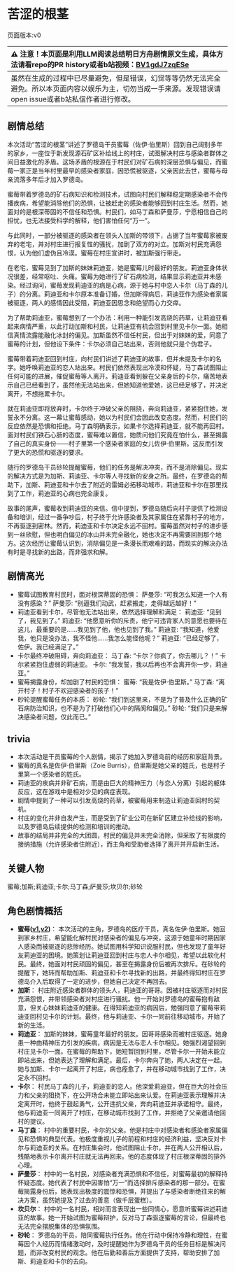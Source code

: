 # 苦涩的根茎
页面版本:v0
 

| :warning: 注意！本页面是利用LLM阅读总结明日方舟剧情原文生成，具体方法请看repo的PR history或者b站视频：[BV1gdJ7zqESe](https://www.bilibili.com/video/BV1gdJ7zqESe/)         |
|:----------------------------|
| 虽然在生成的过程中已尽量避免，但是错误，幻觉等等仍然无法完全避免。所以本页面内容以娱乐为主，切勿当成一手来源。发现错误请open issue或者b站私信作者进行修改。|



## 剧情总结
本次活动“苦涩的根茎”讲述了罗德岛干员蜜莓（佐伊·伯里斯）回到自己阔别多年的家乡，一座位于新发现源石矿区补给线上的村庄，试图解决村庄与感染者群体之间日益激化的矛盾。这场矛盾的根源在于村民们对矿石病的深层恐惧与偏见，而蜜莓一家正是当年村里最早的感染者家庭，因恐慌被驱逐，父亲因此去世，蜜莓与母亲流落多年后才加入罗德岛。

蜜莓带着罗德岛的矿石病知识和检测技术，试图向村民们解释稳定期感染者不会传播疾病，希望能消除他们的恐惧，让被赶走的感染者能够回到村庄生活。然而，她面对的是根深蒂固的不信任和恐惧。村民们，如马丁森和萨曼莎，宁愿相信自己的担忧，也无法接受科学的解释，他们害怕任何“万一”。

与此同时，一部分被驱逐的感染者在领头人加斯的带领下，占据了当年蜜莓家被废弃的老宅，并对村庄进行报复性的骚扰，加剧了双方的对立。加斯对村民充满怨恨，认为他们虚伪且冷漠。蜜莓在村庄宣讲时，被加斯强行带走。

在老宅，蜜莓见到了加斯的妹妹莉迪亚，她是蜜莓儿时最好的朋友。莉迪亚身体状况很差，经常呕吐、头痛。蜜莓为她进行了矿石病检测，结果显示莉迪亚并未感染。经过询问，蜜莓发现莉迪亚的病是心病，源于她与村中恋人卡尔（马丁森的儿子）的分离。莉迪亚和卡尔原本准备订婚，但加斯得病后，莉迪亚作为感染者家属被驱逐，两人的感情因此受阻，莉迪亚因思念和绝望而心力交瘁。

为了帮助莉迪亚，蜜莓想到了一个办法：利用一种能引发高烧的药草，让莉迪亚看起来病情严重，以此打动加斯和村民，让莉迪亚有机会回到村里见卡尔一面。她相信真情流露能融化冰封的偏见。加斯虽然不信任村民，但出于对妹妹的爱，同意了蜜莓的计划，但他设下条件：卡尔必须自己站出来，否则他就只是个伪君子。

蜜莓带着莉迪亚回到村庄，向村民们讲述了莉迪亚的故事，但并未提及卡尔的名字。她呼唤莉迪亚的恋人站出来。村民们依然表现出冷漠和怀疑，马丁森试图阻止任何可能的进展，催促蜜莓等人离开。莉迪亚看到躲在父亲身后的卡尔，痛苦地表示自己已经看到了，虽然他无法站出来，但她知道他爱她，这已经足够了，并决定离开，不想拖累卡尔。

就在莉迪亚即将放弃时，卡尔终于冲破父亲的阻挠，奔向莉迪亚，紧紧抱住她，发誓永不分离。这一幕让蜜莓感动，她以为村民们会因此改变态度。然而，村民们的反应依然是恐惧和拒绝。马丁森明确表示，如果卡尔选择莉迪亚，就不能再回村。面对村民们铁石心肠的态度，蜜莓难以置信，她质问他们究竟在怕什么，甚至揭露了自己的真实身份——村子里第一个感染者家庭的女儿佐伊·伯里斯。这反而引发了更大的恐慌和驱逐的要求。

随行的罗德岛干员砂轮提醒蜜莓，他们的任务是解决冲突，而不是消除偏见。现实的解决方式是为加斯、莉迪亚、卡尔等人寻找新的安身之所。最终，在罗德岛的帮助下，加斯、莉迪亚和卡尔去了附近的雷姆必拓移动城市，莉迪亚和卡尔在那里找到了工作，莉迪亚的心病也完全康复。

故事的尾声，蜜莓收到莉迪亚的来信。信中提到，罗德岛随后向村子提供了检测设备和培训，经过一番争吵后，村子终于允许感染者及其家属住在紧靠村子的地方，不再驱逐到密林。然而，莉迪亚和卡尔决定永远不回村。蜜莓虽然对村子的进步感到一丝欣慰，但也明白偏见的冰山并未完全融化，她也决定不再需要回到那个地方。这次经历让蜜莓认识到，消除偏见是一条漫长而艰难的路，而现实的解决办法有时是寻找新的出路，而非强求和解。
## 剧情高光
*   蜜莓试图教育村民时，面对根深蒂固的恐惧：
    萨曼莎: “可我怎么知道一个人有没有感染？”
    萨曼莎: “别逼我们动武，赶紧搬走，走得越远越好！”
*   莉迪亚看到卡尔，尽管他无法站出来，依然选择理解和满足：
    莉迪亚: “见到了，我见到了。”
    莉迪亚: “他愿意听你的斥责，他宁可违背家人的意愿也要待在这儿，最重要的是......我见到了他，他也见到了我。”
    莉迪亚: “我知道，他爱我，他只是没办法，我不怪他......我怎么能怪他呢？”
    莉迪亚: “已经足够了，佐伊。我已经满足了。”
*   卡尔最终冲破阻碍，奔向莉迪亚：
    马丁森: “卡尔？你疯了，你去哪儿？！”
    卡尔紧紧抱住虚弱的莉迪亚。
    卡尔: “我发誓，我以后再也不会离开你一步，莉迪亚。”
*   蜜莓揭露身份，却加剧了村民的恐惧：
    蜜莓: “我是佐伊·伯里斯。”
    马丁森: “离开村子！村子不欢迎感染者的孩子！”
*   砂轮提醒蜜莓任务的本质：
    砂轮: “我们到这里来，不是为了普及什么正确的矿石病防治知识，也不是为了打破他们心中的隔阂和偏见。”
    砂轮: “我们只是来解决感染者问题，仅此而已。”
## trivia
*   本次活动是干员蜜莓的个人剧情，揭示了她加入罗德岛前的经历和家庭背景。
*   蜜莓的真名是佐伊·伯里斯（Zoie Burris），伯里斯是她父亲的姓氏，也是村子里第一个感染者的姓氏。
*   莉迪亚的疾病并非矿石病，而是由巨大的精神压力（与恋人分离）引起的躯体反应，这在游戏中是相对少见的病症表现。
*   剧情中提到了一种可以引发高烧的药草，被蜜莓用来制造让莉迪亚回村的契机。
*   村庄的变化并非自发产生，而是受到了矿业公司在新矿区建立补给线的影响，以及罗德岛后续提供的检测和培训的推动。
*   故事的结局并非完全的大团圆，村民的偏见并未完全消除，但采取了有限度的接纳措施（允许感染者住附近），而主角和受助者选择了离开并开启新生活。
## 关键人物
蜜莓;加斯;莉迪亚;卡尔;马丁森;萨曼莎;坎贝尔;砂轮
## 角色剧情概括
-   **蜜莓([v1](../chars/char_449_glider.md),[v2](../char_v3/char_449_glider.md))**： 本次活动的主角，罗德岛的医疗干员，真名佐伊·伯里斯。她回到家乡村庄，希望能化解村民对感染者的偏见与冲突，这源于她童年时期因家人感染而被驱逐的悲惨经历。她试图用科学知识说服村民，但也发现了童年好友莉迪亚的困境。她策划让莉迪亚回到村庄与恋人卡尔相见，希望以此软化村民。最终，她面对村民顽固的偏见，甚至在揭露身份后被再次排斥。在砂轮的提醒下，她转而帮助加斯、莉迪亚和卡尔寻找新的出路，并最终得知村庄在罗德岛介入后取得了一定的进步，但她自己决定不再回去。
-   **加斯**： 村庄附近感染者群体的领头人，莉迪亚的哥哥。因被村庄驱逐而对村民充满怨恨，并带领感染者对村庄进行骚扰。他一开始对罗德岛的蜜莓抱有敌意，但关心妹妹莉迪亚的健康。在得知莉迪亚的病因后，勉强同意了蜜莓带莉迪亚回村见卡尔的计划。最终，他与莉迪亚、卡尔一同前往移动城市，开始了新的生活。
-   **莉迪亚**： 加斯的妹妹，蜜莓童年最好的朋友。因哥哥感染而被村庄驱逐。她身患一种由精神压力引发的疾病，病因是无法与恋人卡尔相见。她强烈渴望回到村庄见卡尔一面。在蜜莓的帮助下，她短暂回到村里，尽管卡尔一开始未能立即站出来，但她表达了理解和满足。最后，卡尔奔向了她，两人决定在一起。她与加斯、卡尔一起离开了村庄，病也痊愈了，并在移动城市找到了工作，决定永不回村。
-   **卡尔**： 村民马丁森的儿子，莉迪亚的恋人。他深爱莉迪亚，但在巨大的社会压力和父亲的阻挠下，在公开场合未能立即站出来认爱。在莉迪亚表示理解并决定离开时，他终于鼓起勇气，公开违抗父亲，奔向莉迪亚并承诺相守。最终，他与莉迪亚一同离开了村庄，在移动城市找到了工作，并拒绝了父亲邀请他回村的提议。
-   **马丁森**： 村中的重要村民，卡尔的父亲。他是村庄中对感染者和感染者家属偏见和恐惧的典型代表。他极度重视儿子的前程和村庄的经济利益，坚决反对卡尔与莉迪亚的关系。在村庄集会时，他试图阻止卡尔，并在两人公开相认后，残酷地表示卡尔离开村庄就无法再回来。他的态度体现了村庄根深蒂固的排外心理。
-   **萨曼莎**： 村中的一名村民，对感染者充满恐惧和不信任，对蜜莓最初的解释持怀疑态度。她代表了村民中因害怕“万一”而选择排斥感染者的那一部分。在蜜莓揭露身份后，她表现出极度的震惊和恐惧，并提出了与感染者断绝往来的解决方案，虽然她提及了过去的善意（做千层蛋糕）。
-   **坎贝尔**： 村中的一名村民，相对而言表现出一些同情心，愿意听蜜莓讲述莉迪亚的故事。她一开始试图为蜜莓辩护，反对马丁森驱逐蜜莓的言论，但最终也无法完全摆脱集体的恐惧氛围。
-   **砂轮**： 罗德岛的干员，陪同蜜莓执行任务。他在行动中保持冷静和理性，在蜜莓因个人经历而情绪激动时，及时提醒她作为罗德岛干员的任务目标是解决问题，而非改变村民的观念。他在后勤和善后方面提供了支持，帮助安排了加斯、莉迪亚和卡尔的去向。